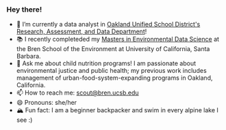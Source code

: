 ### Hey there!

- 🌱 I’m currently a data analyst in [Oakland Unified School District's Research, Assessment, and Data Department](https://www.ousddata.org/staff.html)!
- 📚 I recently completeded my [Masters in Environmental Data Science](https://ucsb-meds.github.io) at the Bren School of the Environment at University of California, Santa Barbara.
- 💬 Ask me about child nutrition programs! I am passionate about environmental justice and public health; my previous work includes management of urban-food-system-expanding programs in Oakland, California. 
- 📫 How to reach me: scout@bren.ucsb.edu
- 😄 Pronouns: she/her
- 🏔 Fun fact: I am a beginner backpacker and swim in every alpine lake I see :)

